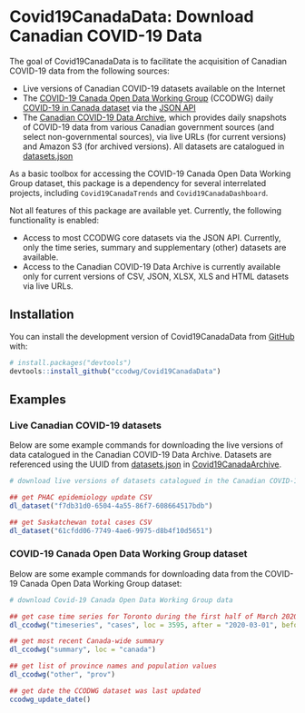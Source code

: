 
# Covid19CanadaData: Download Canadian COVID-19 Data

<!-- badges: start -->
<!-- badges: end -->

The goal of Covid19CanadaData is to facilitate the acquisition of Canadian COVID-19 data from the following sources:

* Live versions of Canadian COVID-19 datasets available on the Internet
* The [COVID-19 Canada Open Data Working Group](https://opencovid.ca/) (CCODWG) daily [COVID-19 in Canada dataset](https://github.com/ccodwg/Covid19Canada) via the [JSON API](https://opencovid.ca/api/)
* The [Canadian COVID-19 Data Archive](https://github.com/ccodwg/Covid19CanadaArchive), which provides daily snapshots of COVID-19 data from various Canadian government sources (and select non-governmental sources), via live URLs (for current versions) and Amazon S3 (for
archived versions). All datasets are catalogued in [datasets.json](https://github.com/ccodwg/Covid19CanadaArchive/blob/master/datasets.json)

As a basic toolbox for accessing the COVID-19 Canada Open Data Working Group
dataset, this package is a dependency for several interrelated projects,
including `Covid19CanadaTrends` and `Covid19CanadaDashboard`.

Not all features of this package are available yet. Currently, the following functionality is enabled:

* Access to most CCODWG core datasets via the JSON API. Currently, only the time
series, summary and supplementary (other) datasets are available.
* Access to the Canadian COVID-19 Data Archive is currently available only
for current versions of CSV, JSON, XLSX, XLS and HTML datasets via live URLs.

## Installation

You can install the development version of Covid19CanadaData from [GitHub](https://github.com/ccodwg/Covid19CanadaData) with:

``` r
# install.packages("devtools")
devtools::install_github("ccodwg/Covid19CanadaData")
```

## Examples

### Live Canadian COVID-19 datasets

Below are some example commands for downloading the live versions of data catalogued in the Canadian COVID-19 Data Archive. Datasets are referenced using the UUID from [datasets.json](https://github.com/ccodwg/Covid19CanadaArchive/blob/master/data/datasets.json) in [Covid19CanadaArchive](https://github.com/ccodwg/Covid19CanadaArchive).

``` r
# download live versions of datasets catalogued in the Canadian COVID-19 Data Archive

## get PHAC epidemiology update CSV
dl_dataset("f7db31d0-6504-4a55-86f7-608664517bdb")

## get Saskatchewan total cases CSV
dl_dataset("61cfdd06-7749-4ae6-9975-d8b4f10d5651")
```

### COVID-19 Canada Open Data Working Group dataset

Below are some example commands for downloading data from the COVID-19 Canada Open Data Working Group dataset:

``` r
# download Covid-19 Canada Open Data Working Group data

## get case time series for Toronto during the first half of March 2020
dl_ccodwg("timeseries", "cases", loc = 3595, after = "2020-03-01", before = "2020-03-15")

## get most recent Canada-wide summary
dl_ccodwg("summary", loc = "canada")

## get list of province names and population values
dl_ccodwg("other", "prov")

## get date the CCODWG dataset was last updated
ccodwg_update_date()
```
